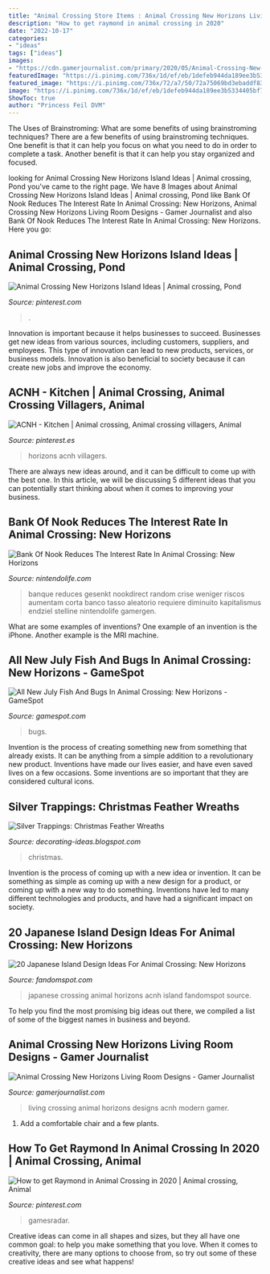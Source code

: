 ```yaml
---
title: "Animal Crossing Store Items : Animal Crossing New Horizons Living Room Designs"
description: "How to get raymond in animal crossing in 2020"
date: "2022-10-17"
categories:
- "ideas"
tags: ["ideas"]
images:
- "https://cdn.gamerjournalist.com/primary/2020/05/Animal-Crossing-New-Horizons-Living-Room-Designs-Modern-Living-Room.jpg"
featuredImage: "https://i.pinimg.com/736x/1d/ef/eb/1defeb944da189ee3b5334405bf7a58b.jpg"
featured_image: "https://i.pinimg.com/736x/72/a7/50/72a75069bd3ebaddf83cc3f8468358aa.jpg"
image: "https://i.pinimg.com/736x/1d/ef/eb/1defeb944da189ee3b5334405bf7a58b.jpg"
ShowToc: true
author: "Princess Feil DVM"
---
```



The Uses of Brainstroming: What are some benefits of using brainstroming techniques?
There are a few benefits of using brainstroming techniques. One benefit is that it can help you focus on what you need to do in order to complete a task. Another benefit is that it can help you stay organized and focused.

	

		
looking for Animal Crossing New Horizons Island Ideas | Animal crossing, Pond you've came to the right page. We have 8 Images about Animal Crossing New Horizons Island Ideas | Animal crossing, Pond like Bank Of Nook Reduces The Interest Rate In Animal Crossing: New Horizons, Animal Crossing New Horizons Living Room Designs - Gamer Journalist and also Bank Of Nook Reduces The Interest Rate In Animal Crossing: New Horizons. Here you go:
		
    
## Animal Crossing New Horizons Island Ideas | Animal Crossing, Pond

<img loading=lazy src="https://i.pinimg.com/736x/1d/ef/eb/1defeb944da189ee3b5334405bf7a58b.jpg" onerror="this.onerror=null;this.src='https://tse4.mm.bing.net/th?id=OIP.QYaWJR2v6rVwohCyzL9lowHaEK&amp;pid=15.1';" alt="Animal Crossing New Horizons Island Ideas | Animal crossing, Pond">

_Source: pinterest.com_

>. 

	

Innovation is important because it helps businesses to succeed. Businesses get new ideas from various sources, including customers, suppliers, and employees. This type of innovation can lead to new products, services, or business models. Innovation is also beneficial to society because it can create new jobs and improve the economy.

    
## ACNH - Kitchen | Animal Crossing, Animal Crossing Villagers, Animal

<img loading=lazy src="https://i.pinimg.com/736x/72/a7/50/72a75069bd3ebaddf83cc3f8468358aa.jpg" onerror="this.onerror=null;this.src='https://tse1.mm.bing.net/th?id=OIP.dWCnWAIoVtKCkeO1N5-ZVgHaEK&amp;pid=15.1';" alt="ACNH - Kitchen | Animal crossing, Animal crossing villagers, Animal">

_Source: pinterest.es_

>horizons acnh villagers. 

	

There are always new ideas around, and it can be difficult to come up with the best one. In this article, we will be discussing 5 different ideas that you can potentially start thinking about when it comes to improving your business.

    
## Bank Of Nook Reduces The Interest Rate In Animal Crossing: New Horizons

<img loading=lazy src="https://images.nintendolife.com/6a07362409361/1280x720.jpg" onerror="this.onerror=null;this.src='https://tse1.mm.bing.net/th?id=OIP.XhptmUyB1GTwnPm3qfafsQHaEK&amp;pid=15.1';" alt="Bank Of Nook Reduces The Interest Rate In Animal Crossing: New Horizons">

_Source: nintendolife.com_

>banque reduces gesenkt nookdirect random crise weniger riscos aumentam corta banco tasso aleatorio requiere diminuito kapitalismus endziel stelline nintendolife gamergen. 

	

What are some examples of inventions?
One example of an invention is the iPhone. Another example is the MRI machine.

    
## All New July Fish And Bugs In Animal Crossing: New Horizons - GameSpot

<img loading=lazy src="https://www.gamespot.com/a/uploads/screen_kubrick/1594/15949828/3693151-napoleonfish.jpg" onerror="this.onerror=null;this.src='https://tse4.mm.bing.net/th?id=OIP.O3kyZANGjXdCSnhGP9FfpgHaEK&amp;pid=15.1';" alt="All New July Fish And Bugs In Animal Crossing: New Horizons - GameSpot">

_Source: gamespot.com_

>bugs. 

	

Invention is the process of creating something new from something that already exists. It can be anything from a simple addition to a revolutionary new product. Inventions have made our lives easier, and have even saved lives on a few occasions. Some inventions are so important that they are considered cultural icons.

    
## Silver Trappings: Christmas Feather Wreaths

<img loading=lazy src="http://3.bp.blogspot.com/_r_AGiLunN_s/SwtQMJ6B3II/AAAAAAAABh4/hgSC6edJCts/w1200-h630-p-k-nu/010.JPG" onerror="this.onerror=null;this.src='https://tse4.mm.bing.net/th?id=OIP.mu0TefMCsa9gCF5hawADyQHaD4&amp;pid=15.1';" alt="Silver Trappings: Christmas Feather Wreaths">

_Source: decorating-ideas.blogspot.com_

>christmas. 

	

Invention is the process of coming up with a new idea or invention. It can be something as simple as coming up with a new design for a product, or coming up with a new way to do something. Inventions have led to many different technologies and products, and have had a significant impact on society.

    
## 20 Japanese Island Design Ideas For Animal Crossing: New Horizons

<img loading=lazy src="https://static.fandomspot.com/images/02/11895/00-featured-japanese-inspired-tokyo-area-acnh.jpg" onerror="this.onerror=null;this.src='https://tse3.mm.bing.net/th?id=OIP.zXI7TIVwoMKHMErYSwhBHAHaDd&amp;pid=15.1';" alt="20 Japanese Island Design Ideas For Animal Crossing: New Horizons">

_Source: fandomspot.com_

>japanese crossing animal horizons acnh island fandomspot source. 

	

To help you find the most promising big ideas out there, we compiled a list of some of the biggest names in business and beyond.

    
## Animal Crossing New Horizons Living Room Designs - Gamer Journalist

<img loading=lazy src="https://cdn.gamerjournalist.com/primary/2020/05/Animal-Crossing-New-Horizons-Living-Room-Designs-Modern-Living-Room.jpg" onerror="this.onerror=null;this.src='https://tse3.mm.bing.net/th?id=OIP.YMb_e4qjB6YfR1uvTj6VAgHaEK&amp;pid=15.1';" alt="Animal Crossing New Horizons Living Room Designs - Gamer Journalist">

_Source: gamerjournalist.com_

>living crossing animal horizons designs acnh modern gamer. 

	

1. Add a comfortable chair and a few plants. 

    
## How To Get Raymond In Animal Crossing In 2020 | Animal Crossing, Animal

<img loading=lazy src="https://i.pinimg.com/736x/8a/4f/6c/8a4f6c35302c224bc89154596f14e0c6.jpg" onerror="this.onerror=null;this.src='https://tse4.mm.bing.net/th?id=OIP.pm7QTYyMutMmwAHi-7AaKQHaEK&amp;pid=15.1';" alt="How to get Raymond in Animal Crossing in 2020 | Animal crossing, Animal">

_Source: pinterest.com_

>gamesradar. 

	

Creative ideas can come in all shapes and sizes, but they all have one common goal: to help you make something that you love. When it comes to creativity, there are many options to choose from, so try out some of these creative ideas and see what happens!

